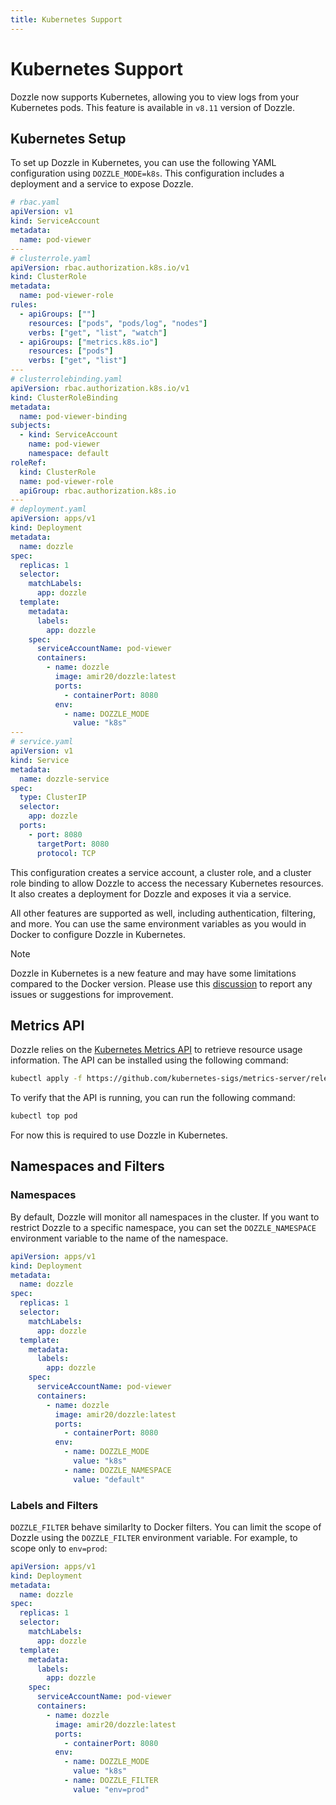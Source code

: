 ```yaml
---
title: Kubernetes Support
---
```


# Kubernetes Support <Badge type="warning" text="beta" /> <Badge type="tip" text="v8.11.x" />

Dozzle now supports Kubernetes, allowing you to view logs from your Kubernetes pods. This feature is available in `v8.11` version of Dozzle.

## Kubernetes Setup

To set up Dozzle in Kubernetes, you can use the following YAML configuration using `DOZZLE_MODE=k8s`. This configuration includes a deployment and a service to expose Dozzle.

```yaml
# rbac.yaml
apiVersion: v1
kind: ServiceAccount
metadata:
  name: pod-viewer
---
# clusterrole.yaml
apiVersion: rbac.authorization.k8s.io/v1
kind: ClusterRole
metadata:
  name: pod-viewer-role
rules:
  - apiGroups: [""]
    resources: ["pods", "pods/log", "nodes"]
    verbs: ["get", "list", "watch"]
  - apiGroups: ["metrics.k8s.io"]
    resources: ["pods"]
    verbs: ["get", "list"]
---
# clusterrolebinding.yaml
apiVersion: rbac.authorization.k8s.io/v1
kind: ClusterRoleBinding
metadata:
  name: pod-viewer-binding
subjects:
  - kind: ServiceAccount
    name: pod-viewer
    namespace: default
roleRef:
  kind: ClusterRole
  name: pod-viewer-role
  apiGroup: rbac.authorization.k8s.io
---
# deployment.yaml
apiVersion: apps/v1
kind: Deployment
metadata:
  name: dozzle
spec:
  replicas: 1
  selector:
    matchLabels:
      app: dozzle
  template:
    metadata:
      labels:
        app: dozzle
    spec:
      serviceAccountName: pod-viewer
      containers:
        - name: dozzle
          image: amir20/dozzle:latest
          ports:
            - containerPort: 8080
          env:
            - name: DOZZLE_MODE
              value: "k8s"
---
# service.yaml
apiVersion: v1
kind: Service
metadata:
  name: dozzle-service
spec:
  type: ClusterIP
  selector:
    app: dozzle
  ports:
    - port: 8080
      targetPort: 8080
      protocol: TCP
```

This configuration creates a service account, a cluster role, and a cluster role binding to allow Dozzle to access the necessary Kubernetes resources. It also creates a deployment for Dozzle and exposes it via a service.

All other features are supported as well, including authentication, filtering, and more. You can use the same environment variables as you would in Docker to configure Dozzle in Kubernetes.

> [!NOTE]
> Dozzle in Kubernetes is a new feature and may have some limitations compared to the Docker version. Please use this [discussion](https://github.com/amir20/dozzle/discussions/3614) to report any issues or suggestions for improvement.

## Metrics API

Dozzle relies on the [Kubernetes Metrics API](https://github.com/kubernetes-sigs/metrics-server) to retrieve resource usage information. The API can be installed using the following command:

```bash
kubectl apply -f https://github.com/kubernetes-sigs/metrics-server/releases/latest/download/components.yaml
```

To verify that the API is running, you can run the following command:

```bash
kubectl top pod
```

For now this is required to use Dozzle in Kubernetes.

## Namespaces and Filters

### Namespaces

By default, Dozzle will monitor all namespaces in the cluster. If you want to restrict Dozzle to a specific namespace, you can set the `DOZZLE_NAMESPACE` environment variable to the name of the namespace.

```yaml
apiVersion: apps/v1
kind: Deployment
metadata:
  name: dozzle
spec:
  replicas: 1
  selector:
    matchLabels:
      app: dozzle
  template:
    metadata:
      labels:
        app: dozzle
    spec:
      serviceAccountName: pod-viewer
      containers:
        - name: dozzle
          image: amir20/dozzle:latest
          ports:
            - containerPort: 8080
          env:
            - name: DOZZLE_MODE
              value: "k8s"
            - name: DOZZLE_NAMESPACE
              value: "default"
```

### Labels and Filters

`DOZZLE_FILTER` behave similarlty to Docker filters. You can limit the scope of Dozzle using the `DOZZLE_FILTER` environment variable. For example, to scope only to `env=prod`:

```yaml
apiVersion: apps/v1
kind: Deployment
metadata:
  name: dozzle
spec:
  replicas: 1
  selector:
    matchLabels:
      app: dozzle
  template:
    metadata:
      labels:
        app: dozzle
    spec:
      serviceAccountName: pod-viewer
      containers:
        - name: dozzle
          image: amir20/dozzle:latest
          ports:
            - containerPort: 8080
          env:
            - name: DOZZLE_MODE
              value: "k8s"
            - name: DOZZLE_FILTER
              value: "env=prod"
```
